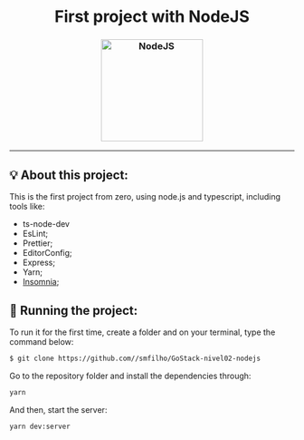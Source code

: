 <h1 align="center">
   First project with NodeJS
</h1>

<h3 align="center">
  <img alt="NodeJS"
    src="https://arrayoutofindex.files.wordpress.com/2017/06/node.png" width="180px"/>
</h3>

<hr/>

## 💡 About this project:

This is the first project from zero, using node.js and typescript, including tools like:
- ts-node-dev
- EsLint;
- Prettier;
- EditorConfig;
- Express;
- Yarn;
- [Insomnia](https://insomnia.rest/download/);

## 🏁 Running the project:

To run it for the first time, create a folder and on your terminal, type the command below:

```bash
$ git clone https://github.com//smfilho/GoStack-nivel02-nodejs
```

Go to the repository folder and install the dependencies through:

```bash
yarn
```

And then, start the server:

```bash
yarn dev:server
```
